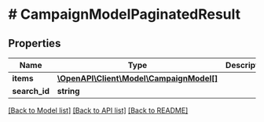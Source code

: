 # # CampaignModelPaginatedResult

## Properties

Name | Type | Description | Notes
------------ | ------------- | ------------- | -------------
**items** | [**\OpenAPI\Client\Model\CampaignModel[]**](CampaignModel.md) |  |
**search_id** | **string** |  | [optional]

[[Back to Model list]](../../README.md#models) [[Back to API list]](../../README.md#endpoints) [[Back to README]](../../README.md)
